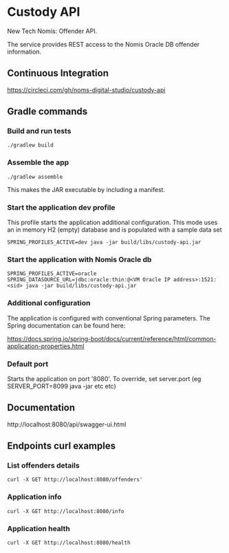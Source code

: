 # Custody API
New Tech Nomis: Offender API.

The service provides REST access to the Nomis Oracle DB offender information.

## Continuous Integration
https://circleci.com/gh/noms-digital-studio/custody-api

## Gradle commands

### Build and run tests
```
./gradlew build
```

### Assemble the app
```
./gradlew assemble
```

This makes the JAR executable by including a manifest. 

### Start the application dev profile
This profile starts the application additional configuration. This mode uses an in memory H2 (empty) database and is
populated with a sample data set

```
SPRING_PROFILES_ACTIVE=dev java -jar build/libs/custody-api.jar
```

### Start the application with Nomis Oracle db
```
SPRING_PROFILES_ACTIVE=oracle SPRING_DATASOURCE_URL=jdbc:oracle:thin:@<VM Oracle IP address>:1521:<sid> java -jar build/libs/custody-api.jar
```

### Additional configuration
The application is configured with conventional Spring parameters.
The Spring documentation can be found here:

https://docs.spring.io/spring-boot/docs/current/reference/html/common-application-properties.html

### Default port
Starts the application on port '8080'.
To override, set server.port (eg SERVER_PORT=8099 java -jar etc etc)

## Documentation
http://localhost:8080/api/swagger-ui.html

## Endpoints curl examples

### List offenders details
```
curl -X GET http://localhost:8080/offenders'
```

### Application info
```
curl -X GET http://localhost:8080/info
```

### Application health
```
curl -X GET http://localhost:8080/health
```


